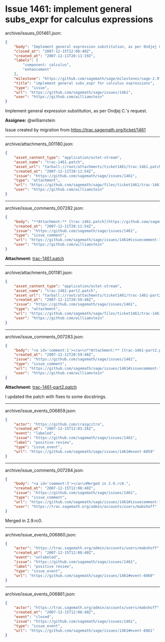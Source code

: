 # Issue 1461: implement general subs_expr for calculus expressions

archive/issues_001461.json:
```json
{
    "body": "Implement general expression substitution, as per Ondjej C.'s request.\n\n**Assignee:** @williamstein\n\nIssue created by migration from https://trac.sagemath.org/ticket/1461\n\n",
    "closed_at": "2007-12-15T12:08:40Z",
    "created_at": "2007-12-11T20:11:19Z",
    "labels": [
        "component: calculus",
        "enhancement"
    ],
    "milestone": "https://github.com/sagemath/sage/milestones/sage-2.9",
    "title": "implement general subs_expr for calculus expressions",
    "type": "issue",
    "url": "https://github.com/sagemath/sage/issues/1461",
    "user": "https://github.com/williamstein"
}
```
Implement general expression substitution, as per Ondjej C.'s request.

**Assignee:** @williamstein

Issue created by migration from https://trac.sagemath.org/ticket/1461





---

archive/attachments_001180.json:
```json
{
    "asset_content_type": "application/octet-stream",
    "asset_name": "trac-1461.patch",
    "asset_url": "tarball://root/attachments/ticket1461/trac-1461.patch",
    "created_at": "2007-12-11T20:11:54Z",
    "issue": "https://github.com/sagemath/sage/issues/1461",
    "type": "attachment",
    "url": "https://github.com/sagemath/sage/files/ticket1461/trac-1461.patch",
    "user": "https://github.com/williamstein"
}
```



---

archive/issue_comments_007282.json:
```json
{
    "body": "**Attachment:** [trac-1461.patch](https://github.com/sagemath/sage/files/ticket1461/trac-1461.patch)",
    "created_at": "2007-12-11T20:11:54Z",
    "issue": "https://github.com/sagemath/sage/issues/1461",
    "type": "issue_comment",
    "url": "https://github.com/sagemath/sage/issues/1461#issuecomment-7282",
    "user": "https://github.com/williamstein"
}
```

**Attachment:** [trac-1461.patch](https://github.com/sagemath/sage/files/ticket1461/trac-1461.patch)



---

archive/attachments_001181.json:
```json
{
    "asset_content_type": "application/octet-stream",
    "asset_name": "trac-1461-part2.patch",
    "asset_url": "tarball://root/attachments/ticket1461/trac-1461-part2.patch",
    "created_at": "2007-12-11T20:59:48Z",
    "issue": "https://github.com/sagemath/sage/issues/1461",
    "type": "attachment",
    "url": "https://github.com/sagemath/sage/files/ticket1461/trac-1461-part2.patch",
    "user": "https://github.com/williamstein"
}
```



---

archive/issue_comments_007283.json:
```json
{
    "body": "<a id='comment:1'></a>\n**Attachment:** [trac-1461-part2.patch](https://github.com/sagemath/sage/files/ticket1461/trac-1461-part2.patch)\n\nI updated the patch with fixes to some docstrings.",
    "created_at": "2007-12-11T20:59:48Z",
    "issue": "https://github.com/sagemath/sage/issues/1461",
    "type": "issue_comment",
    "url": "https://github.com/sagemath/sage/issues/1461#issuecomment-7283",
    "user": "https://github.com/williamstein"
}
```

<a id='comment:1'></a>
**Attachment:** [trac-1461-part2.patch](https://github.com/sagemath/sage/files/ticket1461/trac-1461-part2.patch)

I updated the patch with fixes to some docstrings.



---

archive/issue_events_006859.json:
```json
{
    "actor": "https://github.com/craigcitro",
    "created_at": "2007-12-15T12:03:26Z",
    "event": "labeled",
    "issue": "https://github.com/sagemath/sage/issues/1461",
    "label": "positive review",
    "type": "issue_event",
    "url": "https://github.com/sagemath/sage/issues/1461#event-6859"
}
```



---

archive/issue_comments_007284.json:
```json
{
    "body": "<a id='comment:3'></a>\nMerged in 2.9.rc0.",
    "created_at": "2007-12-15T12:08:40Z",
    "issue": "https://github.com/sagemath/sage/issues/1461",
    "type": "issue_comment",
    "url": "https://github.com/sagemath/sage/issues/1461#issuecomment-7284",
    "user": "https://trac.sagemath.org/admin/accounts/users/mabshoff"
}
```

<a id='comment:3'></a>
Merged in 2.9.rc0.



---

archive/issue_events_006860.json:
```json
{
    "actor": "https://trac.sagemath.org/admin/accounts/users/mabshoff",
    "created_at": "2007-12-15T12:08:40Z",
    "event": "unlabeled",
    "issue": "https://github.com/sagemath/sage/issues/1461",
    "label": "positive review",
    "type": "issue_event",
    "url": "https://github.com/sagemath/sage/issues/1461#event-6860"
}
```



---

archive/issue_events_006861.json:
```json
{
    "actor": "https://trac.sagemath.org/admin/accounts/users/mabshoff",
    "created_at": "2007-12-15T12:08:40Z",
    "event": "closed",
    "issue": "https://github.com/sagemath/sage/issues/1461",
    "type": "issue_event",
    "url": "https://github.com/sagemath/sage/issues/1461#event-6861"
}
```
